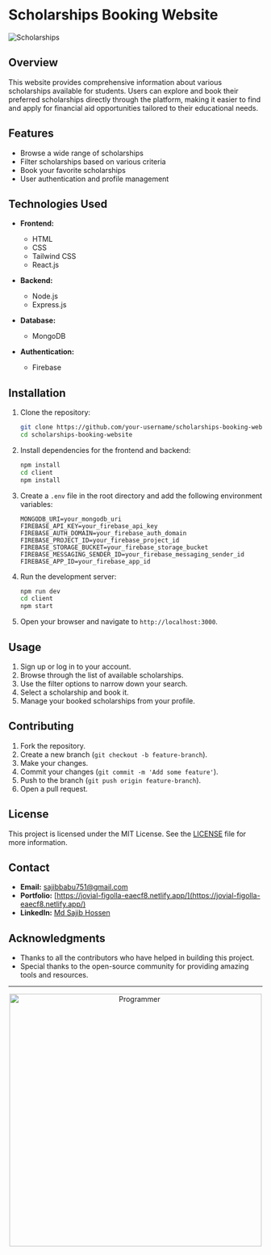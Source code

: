 # Scholarships Booking Website

![Scholarships](https://www.optimalvirtualemployee.com/wp-content/uploads/2023/01/front-end-development.gif)

## Overview

This website provides comprehensive information about various scholarships available for students. Users can explore and book their preferred scholarships directly through the platform, making it easier to find and apply for financial aid opportunities tailored to their educational needs.

## Features

- Browse a wide range of scholarships
- Filter scholarships based on various criteria
- Book your favorite scholarships
- User authentication and profile management

## Technologies Used

- **Frontend:**
  - HTML
  - CSS
  - Tailwind CSS
  - React.js

- **Backend:**
  - Node.js
  - Express.js

- **Database:**
  - MongoDB

- **Authentication:**
  - Firebase

## Installation

1. Clone the repository:
    ```bash
    git clone https://github.com/your-username/scholarships-booking-website.git
    cd scholarships-booking-website
    ```

2. Install dependencies for the frontend and backend:
    ```bash
    npm install
    cd client
    npm install
    ```

3. Create a `.env` file in the root directory and add the following environment variables:
    ```env
    MONGODB_URI=your_mongodb_uri
    FIREBASE_API_KEY=your_firebase_api_key
    FIREBASE_AUTH_DOMAIN=your_firebase_auth_domain
    FIREBASE_PROJECT_ID=your_firebase_project_id
    FIREBASE_STORAGE_BUCKET=your_firebase_storage_bucket
    FIREBASE_MESSAGING_SENDER_ID=your_firebase_messaging_sender_id
    FIREBASE_APP_ID=your_firebase_app_id
    ```

4. Run the development server:
    ```bash
    npm run dev
    cd client
    npm start
    ```

5. Open your browser and navigate to `http://localhost:3000`.

## Usage

1. Sign up or log in to your account.
2. Browse through the list of available scholarships.
3. Use the filter options to narrow down your search.
4. Select a scholarship and book it.
5. Manage your booked scholarships from your profile.

## Contributing

1. Fork the repository.
2. Create a new branch (`git checkout -b feature-branch`).
3. Make your changes.
4. Commit your changes (`git commit -m 'Add some feature'`).
5. Push to the branch (`git push origin feature-branch`).
6. Open a pull request.

## License

This project is licensed under the MIT License. See the [LICENSE](LICENSE) file for more information.

## Contact

- **Email:** sajibbabu751@gmail.com
- **Portfolio:** [https://jovial-figolla-eaecf8.netlify.app/](https://jovial-figolla-eaecf8.netlify.app/)
- **LinkedIn:** [Md Sajib Hossen](https://linkedin.com/in/md-sajib-hossen-35b352248)

## Acknowledgments

- Thanks to all the contributors who have helped in building this project.
- Special thanks to the open-source community for providing amazing tools and resources.

---

<div align="center">
  <img src="https://cdn.dribbble.com/users/1162077/screenshots/3848914/programmer.gif" alt="Programmer" width="500"/>
</div>

